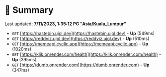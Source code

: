 # 📖 Summary
Last updated: **7/11/2023, 1:35:12 PG "Asia/Kuala_Lumpur"**

- `GET` [https://hastebin.ujol.dev](https://hastebin.ujol.dev) - **Up** (549ms)
- `GET` [https://reddviz.ujol.dev](https://reddviz.ujol.dev) - **Up** (510ms)
- `GET` [https://memeapi.cyclic.app](https://memeapi.cyclic.app) - **Up** (1020ms)
- `GET` [https://klik.onrender.com/health](https://klik.onrender.com/health) - **Up** (395ms)
- `GET` [https://dumb.onrender.com](https://dumb.onrender.com) - **Up** (347ms)
